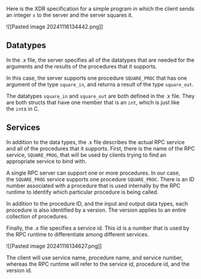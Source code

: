 Here is the XDR specification for a simple program in which the client sends an integer `x` to the server and the server squares it.

![[Pasted image 20241116134442.png]]

## Datatypes
In the .x file, the server specifies all of the datatypes that are needed for the arguments and the results of the procedures that it supports.

In this case, the server supports one procedure `SQUARE_PROC` that has one argument of the type `square_in`, and returns a result of the type `square_out`.

The datatypes `square_in` and `square_out` are both defined in the .x file. They are both structs that have one member that is an `int`, which is just like the `int`s in C.

## Services 
In addition to the data types, the .x file describes the actual RPC service and all of the procedures that it supports.
First, there is the name of the RPC service, `SQUARE_PROG`, that will be used by clients trying to find an appropriate service to bind with.

A single RPC server can support one or more procedures. In our case, the `SQUARE_PROG` service supports one procedure `SQUARE_PROC`. There is an ID number associated with a procedure that is used internally by the RPC runtime to identify which particular procedure is being called.

In addition to the procedure ID, and the input and output data types, each procedure is also identified by a version. The version applies to an entire collection of procedures.

Finally, the .x file specifies a service id. This id is a number that is used by the RPC runtime to differentiate among different services.



![[Pasted image 20241116134627.png]]


The client will use service name, procedure name, and service number, whereas the RPC runtime will refer to the service id, procedure id, and the version id.
